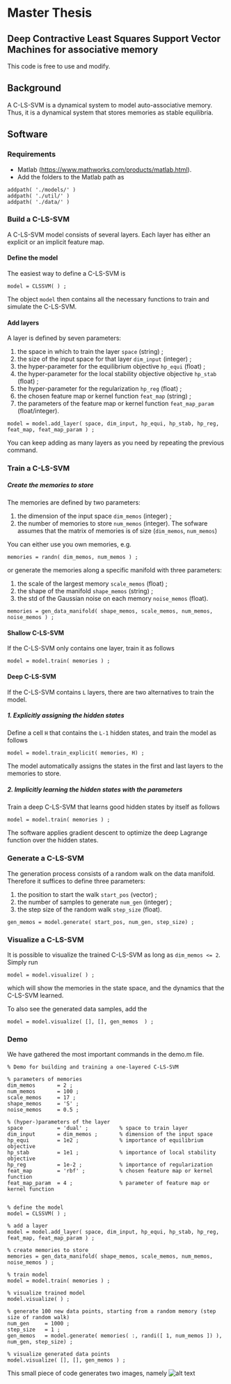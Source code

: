 # Master Thesis
## Deep Contractive Least Squares Support Vector Machines for associative memory

This code is free to use and modify. 

## Background

A C-LS-SVM is a dynamical system to model auto-associative memory.
Thus, it is a dynamical system that stores memories as stable equilibria.


## Software

### Requirements
- Matlab (https://www.mathworks.com/products/matlab.html).
- Add the folders to the Matlab path as
```
addpath( './models/' )
addpath( './util/' )
addpath( './data/' )
```

### Build a C-LS-SVM
A C-LS-SVM model consists of several layers. Each layer has either an explicit or an implicit feature map.

#### Define the model
The easiest way to define a C-LS-SVM is
```
model = CLSSVM( ) ;
```
The object `model` then contains all the necessary functions to train and simulate the C-LS-SVM.

#### Add layers
A layer is defined by seven parameters:
1. the space in which to train the layer `space` (string) ;
1. the size of the input space for that layer `dim_input` (integer) ;
1. the hyper-parameter for the equilibrium objective `hp_equi` (float) ;
1. the hyper-parameter for the local stability objective objective `hp_stab` (float) ;
1. the hyper-parameter for the regularization `hp_reg` (float) ;
1. the chosen feature map or kernel function `feat_map` (string) ;
1. the parameters of the feature map or kernel function `feat_map_param` (float/integer).

```
model = model.add_layer( space, dim_input, hp_equi, hp_stab, hp_reg, feat_map, feat_map_param ) ;
```
You can keep adding as many layers as you need by repeating the previous command.


### Train a C-LS-SVM 

##### Create the memories to store
The memories are defined by two parameters:
1. the dimension of the input space `dim_memos` (integer) ;
1. the number of memories to store `num_memos` (integer).
The sofware assumes that the matrix of memories is of size (`dim_memos`, `num_memos`)

You can either use you own memories, e.g.
```
memories = randn( dim_memos, num_memos ) ;
```
or generate the memories along a specific manifold with three parameters:
1. the scale of the largest memory `scale_memos` (float) ;
1. the shape of the manifold `shape_memos` (string) ;
1. the std of the Gaussian noise on each memory `noise_memos` (float).

```
memories = gen_data_manifold( shape_memos, scale_memos, num_memos, noise_memos ) ;
```

#### Shallow C-LS-SVM
If the C-LS-SVM only contains one layer, train it as follows
```
model = model.train( memories ) ;
```

#### Deep C-LS-SVM
If the C-LS-SVM contains `L` layers, there are two alternatives to train the model.

##### 1. Explicitly assigning the hidden states
Define a cell `H` that contains the `L-1` hidden states, and train the model as follows
```
model = model.train_explicit( memories, H) ;
```
The model automatically assigns the states in the first and last layers to the memories to store.

##### 2. Implicitly learning the hidden states with the parameters
Train a deep C-LS-SVM that learns good hidden states by itself as follows
```
model = model.train( memories ) ;
```
The software applies gradient descent to optimize the deep Lagrange function over the hidden states.

### Generate a C-LS-SVM 
The generation process consists of a random walk on the data manifold. Therefore it suffices to define three parameters:
1. the position to start the walk `start_pos` (vector) ;
1. the number of samples to generate `num_gen` (integer) ;
1. the step size of the random walk `step_size` (float).

```
gen_memos = model.generate( start_pos, num_gen, step_size) ;
```

### Visualize a C-LS-SVM
It is possible to visualize the trained C-LS-SVM as long as `dim_memos <= 2`. Simply run
```
model = model.visualize( ) ;
```
which will show the memories in the state space, and the dynamics that the C-LS-SVM learned.

To also see the generated data samples, add the 
```
model = model.visualize( [], [], gen_memos  ) ;
```

### Demo
We have gathered the most important commands in the demo.m file.
```
% Demo for building and training a one-layered C-LS-SVM

% parameters of memories
dim_memos       = 2 ;
num_memos       = 100 ;
scale_memos     = 17 ; 
shape_memos     = 'S' ;
noise_memos     = 0.5 ;

% (hyper-)parameters of the layer
space           = 'dual' ;          % space to train layer
dim_input       = dim_memos ;       % dimension of the input space
hp_equi         = 1e2 ;             % importance of equilibrium objective
hp_stab         = 1e1 ;             % importance of local stability objective
hp_reg          = 1e-2 ;            % importance of regularization
feat_map        = 'rbf' ;           % chosen feature map or kernel function
feat_map_param  = 4 ;               % parameter of feature map or kernel function


% define the model
model = CLSSVM( ) ;

% add a layer
model = model.add_layer( space, dim_input, hp_equi, hp_stab, hp_reg, feat_map, feat_map_param ) ;

% create memories to store
memories = gen_data_manifold( shape_memos, scale_memos, num_memos, noise_memos ) ;

% train model
model = model.train( memories ) ;

% visualize trained model
model.visualize( ) ;

% generate 100 new data points, starting from a random memory (step size of random walk)
num_gen     = 1000 ;
step_size   = 1 ;
gen_memos   = model.generate( memories( :, randi([ 1, num_memos ]) ), num_gen, step_size) ;

% visualize generated data points
model.visualize( [], [], gen_memos ) ;
```

This small piece of code generates two images, namely
![alt text](https://github.com/OctaveOliviers/master-thesis/blob/master/demo-out-1.jpg?raw=true)

